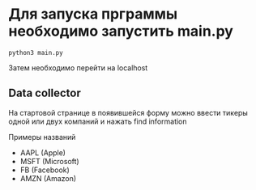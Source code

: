 # Для запуска прграммы необходимо запустить main.py
```
python3 main.py
```
Затем необходимо перейти на localhost

## Data collector

На стартовой странице в появившейся форму можно ввести тикеры одной или двух компаний и нажать find information

Примеры названий
* AAPL  (Apple)
* MSFT (Microsoft)
* FB (Facebook)
* AMZN (Amazon)

